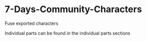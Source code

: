 # 7-Days-Community-Characters

Fuse exported characters

Individual parts can be found in the individual parts sections 
